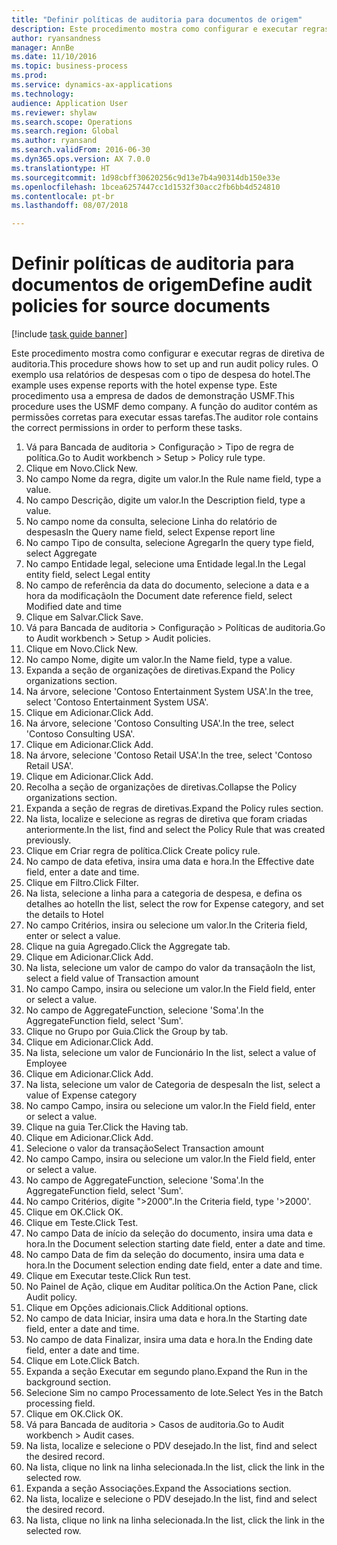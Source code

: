 ```yaml
--- 
title: "Definir políticas de auditoria para documentos de origem"
description: Este procedimento mostra como configurar e executar regras de diretiva de auditoria.
author: ryansandness
manager: AnnBe
ms.date: 11/10/2016
ms.topic: business-process
ms.prod: 
ms.service: dynamics-ax-applications
ms.technology: 
audience: Application User
ms.reviewer: shylaw
ms.search.scope: Operations
ms.search.region: Global
ms.author: ryansand
ms.search.validFrom: 2016-06-30
ms.dyn365.ops.version: AX 7.0.0
ms.translationtype: HT
ms.sourcegitcommit: 1d98cbff30620256c9d13e7b4a90314db150e33e
ms.openlocfilehash: 1bcea6257447cc1d1532f30acc2fb6bb4d524810
ms.contentlocale: pt-br
ms.lasthandoff: 08/07/2018

---
```

# <a name="define-audit-policies-for-source-documents"></a><span data-ttu-id="3e94d-103">Definir políticas de auditoria para documentos de origem</span><span class="sxs-lookup"><span data-stu-id="3e94d-103">Define audit policies for source documents</span></span>

[!include [task guide banner](../../includes/task-guide-banner.md)]

<span data-ttu-id="3e94d-104">Este procedimento mostra como configurar e executar regras de diretiva de auditoria.</span><span class="sxs-lookup"><span data-stu-id="3e94d-104">This procedure shows how to set up and run audit policy rules.</span></span> <span data-ttu-id="3e94d-105">O exemplo usa relatórios de despesas com o tipo de despesa do hotel.</span><span class="sxs-lookup"><span data-stu-id="3e94d-105">The example uses expense reports with the hotel expense type.</span></span> <span data-ttu-id="3e94d-106">Este procedimento usa a empresa de dados de demonstração USMF.</span><span class="sxs-lookup"><span data-stu-id="3e94d-106">This procedure uses the USMF demo company.</span></span> <span data-ttu-id="3e94d-107">A função do auditor contém as permissões corretas para executar essas tarefas.</span><span class="sxs-lookup"><span data-stu-id="3e94d-107">The auditor role contains the correct permissions in order to perform these tasks.</span></span>

1. <span data-ttu-id="3e94d-108">Vá para Bancada de auditoria > Configuração > Tipo de regra de política.</span><span class="sxs-lookup"><span data-stu-id="3e94d-108">Go to Audit workbench > Setup > Policy rule type.</span></span>
2. <span data-ttu-id="3e94d-109">Clique em Novo.</span><span class="sxs-lookup"><span data-stu-id="3e94d-109">Click New.</span></span>
3. <span data-ttu-id="3e94d-110">No campo Nome da regra, digite um valor.</span><span class="sxs-lookup"><span data-stu-id="3e94d-110">In the Rule name field, type a value.</span></span>
4. <span data-ttu-id="3e94d-111">No campo Descrição, digite um valor.</span><span class="sxs-lookup"><span data-stu-id="3e94d-111">In the Description field, type a value.</span></span>
5. <span data-ttu-id="3e94d-112">No campo nome da consulta, selecione Linha do relatório de despesas</span><span class="sxs-lookup"><span data-stu-id="3e94d-112">In the Query name field, select Expense report line</span></span>
6. <span data-ttu-id="3e94d-113">No campo Tipo de consulta, selecione Agregar</span><span class="sxs-lookup"><span data-stu-id="3e94d-113">In the query type field, select Aggregate</span></span>
7. <span data-ttu-id="3e94d-114">No campo Entidade legal, selecione uma Entidade legal.</span><span class="sxs-lookup"><span data-stu-id="3e94d-114">In the Legal entity field, select Legal entity</span></span>
8. <span data-ttu-id="3e94d-115">No campo de referência da data do documento, selecione a data e a hora da modificação</span><span class="sxs-lookup"><span data-stu-id="3e94d-115">In the Document date reference field, select Modified date and time</span></span>
9. <span data-ttu-id="3e94d-116">Clique em Salvar.</span><span class="sxs-lookup"><span data-stu-id="3e94d-116">Click Save.</span></span>
10. <span data-ttu-id="3e94d-117">Vá para Bancada de auditoria > Configuração > Políticas de auditoria.</span><span class="sxs-lookup"><span data-stu-id="3e94d-117">Go to Audit workbench > Setup > Audit policies.</span></span>
11. <span data-ttu-id="3e94d-118">Clique em Novo.</span><span class="sxs-lookup"><span data-stu-id="3e94d-118">Click New.</span></span>
12. <span data-ttu-id="3e94d-119">No campo Nome, digite um valor.</span><span class="sxs-lookup"><span data-stu-id="3e94d-119">In the Name field, type a value.</span></span>
13. <span data-ttu-id="3e94d-120">Expanda a seção de organizações de diretivas.</span><span class="sxs-lookup"><span data-stu-id="3e94d-120">Expand the Policy organizations section.</span></span>
14. <span data-ttu-id="3e94d-121">Na árvore, selecione 'Contoso Entertainment System USA'.</span><span class="sxs-lookup"><span data-stu-id="3e94d-121">In the tree, select 'Contoso Entertainment System USA'.</span></span>
15. <span data-ttu-id="3e94d-122">Clique em Adicionar.</span><span class="sxs-lookup"><span data-stu-id="3e94d-122">Click Add.</span></span>
16. <span data-ttu-id="3e94d-123">Na árvore, selecione 'Contoso Consulting USA'.</span><span class="sxs-lookup"><span data-stu-id="3e94d-123">In the tree, select 'Contoso Consulting USA'.</span></span>
17. <span data-ttu-id="3e94d-124">Clique em Adicionar.</span><span class="sxs-lookup"><span data-stu-id="3e94d-124">Click Add.</span></span>
18. <span data-ttu-id="3e94d-125">Na árvore, selecione 'Contoso Retail USA'.</span><span class="sxs-lookup"><span data-stu-id="3e94d-125">In the tree, select 'Contoso Retail USA'.</span></span>
19. <span data-ttu-id="3e94d-126">Clique em Adicionar.</span><span class="sxs-lookup"><span data-stu-id="3e94d-126">Click Add.</span></span>
20. <span data-ttu-id="3e94d-127">Recolha a seção de organizações de diretivas.</span><span class="sxs-lookup"><span data-stu-id="3e94d-127">Collapse the Policy organizations section.</span></span>
21. <span data-ttu-id="3e94d-128">Expanda a seção de regras de diretivas.</span><span class="sxs-lookup"><span data-stu-id="3e94d-128">Expand the Policy rules section.</span></span>
22. <span data-ttu-id="3e94d-129">Na lista, localize e selecione as regras de diretiva que foram criadas anteriormente.</span><span class="sxs-lookup"><span data-stu-id="3e94d-129">In the list, find and select the Policy Rule that was created previously.</span></span>
23. <span data-ttu-id="3e94d-130">Clique em Criar regra de política.</span><span class="sxs-lookup"><span data-stu-id="3e94d-130">Click Create policy rule.</span></span>
24. <span data-ttu-id="3e94d-131">No campo de data efetiva, insira uma data e hora.</span><span class="sxs-lookup"><span data-stu-id="3e94d-131">In the Effective date field, enter a date and time.</span></span>
25. <span data-ttu-id="3e94d-132">Clique em Filtro.</span><span class="sxs-lookup"><span data-stu-id="3e94d-132">Click Filter.</span></span>
26. <span data-ttu-id="3e94d-133">Na lista, selecione a linha para a categoria de despesa, e defina os detalhes ao hotel</span><span class="sxs-lookup"><span data-stu-id="3e94d-133">In the list, select the row for Expense category, and set the details to Hotel</span></span>
27. <span data-ttu-id="3e94d-134">No campo Critérios, insira ou selecione um valor.</span><span class="sxs-lookup"><span data-stu-id="3e94d-134">In the Criteria field, enter or select a value.</span></span>
28. <span data-ttu-id="3e94d-135">Clique na guia Agregado.</span><span class="sxs-lookup"><span data-stu-id="3e94d-135">Click the Aggregate tab.</span></span>
29. <span data-ttu-id="3e94d-136">Clique em Adicionar.</span><span class="sxs-lookup"><span data-stu-id="3e94d-136">Click Add.</span></span>
30. <span data-ttu-id="3e94d-137">Na lista, selecione um valor de campo do valor da transação</span><span class="sxs-lookup"><span data-stu-id="3e94d-137">In the list, select a field value of Transaction amount</span></span>
31. <span data-ttu-id="3e94d-138">No campo Campo, insira ou selecione um valor.</span><span class="sxs-lookup"><span data-stu-id="3e94d-138">In the Field field, enter or select a value.</span></span>
32. <span data-ttu-id="3e94d-139">No campo de AggregateFunction, selecione 'Soma'.</span><span class="sxs-lookup"><span data-stu-id="3e94d-139">In the AggregateFunction field, select 'Sum'.</span></span>
33. <span data-ttu-id="3e94d-140">Clique no Grupo por Guia.</span><span class="sxs-lookup"><span data-stu-id="3e94d-140">Click the Group by tab.</span></span>
34. <span data-ttu-id="3e94d-141">Clique em Adicionar.</span><span class="sxs-lookup"><span data-stu-id="3e94d-141">Click Add.</span></span>
35. <span data-ttu-id="3e94d-142">Na lista, selecione um valor de Funcionário </span><span class="sxs-lookup"><span data-stu-id="3e94d-142">In the list, select a value of Employee</span></span> 
36. <span data-ttu-id="3e94d-143">Clique em Adicionar.</span><span class="sxs-lookup"><span data-stu-id="3e94d-143">Click Add.</span></span>
37. <span data-ttu-id="3e94d-144">Na lista, selecione um valor de Categoria de despesa</span><span class="sxs-lookup"><span data-stu-id="3e94d-144">In the list, select a value of Expense category</span></span>
38. <span data-ttu-id="3e94d-145">No campo Campo, insira ou selecione um valor.</span><span class="sxs-lookup"><span data-stu-id="3e94d-145">In the Field field, enter or select a value.</span></span>
39. <span data-ttu-id="3e94d-146">Clique na guia Ter.</span><span class="sxs-lookup"><span data-stu-id="3e94d-146">Click the Having tab.</span></span>
40. <span data-ttu-id="3e94d-147">Clique em Adicionar.</span><span class="sxs-lookup"><span data-stu-id="3e94d-147">Click Add.</span></span>
41. <span data-ttu-id="3e94d-148">Selecione o valor da transação</span><span class="sxs-lookup"><span data-stu-id="3e94d-148">Select Transaction amount</span></span>
42. <span data-ttu-id="3e94d-149">No campo Campo, insira ou selecione um valor.</span><span class="sxs-lookup"><span data-stu-id="3e94d-149">In the Field field, enter or select a value.</span></span>
43. <span data-ttu-id="3e94d-150">No campo de AggregateFunction, selecione 'Soma'.</span><span class="sxs-lookup"><span data-stu-id="3e94d-150">In the AggregateFunction field, select 'Sum'.</span></span>
44. <span data-ttu-id="3e94d-151">No campo Critérios, digite ">2000".</span><span class="sxs-lookup"><span data-stu-id="3e94d-151">In the Criteria field, type '>2000'.</span></span>
45. <span data-ttu-id="3e94d-152">Clique em OK.</span><span class="sxs-lookup"><span data-stu-id="3e94d-152">Click OK.</span></span>
46. <span data-ttu-id="3e94d-153">Clique em Teste.</span><span class="sxs-lookup"><span data-stu-id="3e94d-153">Click Test.</span></span>
47. <span data-ttu-id="3e94d-154">No campo Data de início da seleção do documento, insira uma data e hora.</span><span class="sxs-lookup"><span data-stu-id="3e94d-154">In the Document selection starting date field, enter a date and time.</span></span>
48. <span data-ttu-id="3e94d-155">No campo Data de fim da seleção do documento, insira uma data e hora.</span><span class="sxs-lookup"><span data-stu-id="3e94d-155">In the Document selection ending date field, enter a date and time.</span></span>
49. <span data-ttu-id="3e94d-156">Clique em Executar teste.</span><span class="sxs-lookup"><span data-stu-id="3e94d-156">Click Run test.</span></span>
50. <span data-ttu-id="3e94d-157">No Painel de Ação, clique em Auditar política.</span><span class="sxs-lookup"><span data-stu-id="3e94d-157">On the Action Pane, click Audit policy.</span></span>
51. <span data-ttu-id="3e94d-158">Clique em Opções adicionais.</span><span class="sxs-lookup"><span data-stu-id="3e94d-158">Click Additional options.</span></span>
52. <span data-ttu-id="3e94d-159">No campo de data Iniciar, insira uma data e hora.</span><span class="sxs-lookup"><span data-stu-id="3e94d-159">In the Starting date field, enter a date and time.</span></span>
53. <span data-ttu-id="3e94d-160">No campo de data Finalizar, insira uma data e hora.</span><span class="sxs-lookup"><span data-stu-id="3e94d-160">In the Ending date field, enter a date and time.</span></span>
54. <span data-ttu-id="3e94d-161">Clique em Lote.</span><span class="sxs-lookup"><span data-stu-id="3e94d-161">Click Batch.</span></span>
55. <span data-ttu-id="3e94d-162">Expanda a seção Executar em segundo plano.</span><span class="sxs-lookup"><span data-stu-id="3e94d-162">Expand the Run in the background section.</span></span>
56. <span data-ttu-id="3e94d-163">Selecione Sim no campo Processamento de lote.</span><span class="sxs-lookup"><span data-stu-id="3e94d-163">Select Yes in the Batch processing field.</span></span>
57. <span data-ttu-id="3e94d-164">Clique em OK.</span><span class="sxs-lookup"><span data-stu-id="3e94d-164">Click OK.</span></span>
58. <span data-ttu-id="3e94d-165">Vá para Bancada de auditoria > Casos de auditoria.</span><span class="sxs-lookup"><span data-stu-id="3e94d-165">Go to Audit workbench > Audit cases.</span></span>
59. <span data-ttu-id="3e94d-166">Na lista, localize e selecione o PDV desejado.</span><span class="sxs-lookup"><span data-stu-id="3e94d-166">In the list, find and select the desired record.</span></span>
60. <span data-ttu-id="3e94d-167">Na lista, clique no link na linha selecionada.</span><span class="sxs-lookup"><span data-stu-id="3e94d-167">In the list, click the link in the selected row.</span></span>
61. <span data-ttu-id="3e94d-168">Expanda a seção Associações.</span><span class="sxs-lookup"><span data-stu-id="3e94d-168">Expand the Associations section.</span></span>
62. <span data-ttu-id="3e94d-169">Na lista, localize e selecione o PDV desejado.</span><span class="sxs-lookup"><span data-stu-id="3e94d-169">In the list, find and select the desired record.</span></span>
63. <span data-ttu-id="3e94d-170">Na lista, clique no link na linha selecionada.</span><span class="sxs-lookup"><span data-stu-id="3e94d-170">In the list, click the link in the selected row.</span></span>


